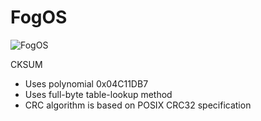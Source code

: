 # FogOS

![FogOS](docs/fogos.gif)



CKSUM
* Uses polynomial 0x04C11DB7
* Uses full-byte table-lookup method
* CRC algorithm is based on POSIX CRC32 specification
